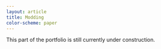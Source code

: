 ```yaml
---
layout: article
title: Modding
color-scheme: paper
---
```


This part of the portfolio is still currently under construction.
